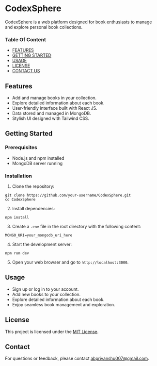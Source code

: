 # CodexSphere

CodexSphere is a web platform designed for book enthusiasts to manage and explore personal book collections.

### Table Of Content 
- [FEATURES](#features)
- [GETTING STARTED](#getting-started)
- [USAGE](#usage)
- [LICENSE](#license)
- [CONTACT US](#contact)

## Features

- Add and manage books in your collection.
- Explore detailed information about each book.
- User-friendly interface built with React JS.
- Data stored and managed in MongoDB.
- Stylish UI designed with Tailwind CSS.

## Getting Started

### Prerequisites

- Node.js and npm installed
- MongoDB server running

### Installation

1. Clone the repository:

```
git clone https://github.com/your-username/CodexSphere.git
cd CodexSphere
```

2. Install dependencies:

```
npm install
```

3. Create a `.env` file in the root directory with the following content:

```
MONGO_URI=your_mongodb_uri_here
```

4. Start the development server:

```
npm run dev
```

5. Open your web browser and go to `http://localhost:3000`.

## Usage

- Sign up or log in to your account.
- Add new books to your collection.
- Explore detailed information about each book.
- Enjoy seamless book management and exploration.

## License

This project is licensed under the [MIT License](LICENSE).

## Contact

For questions or feedback, please contact [abpriyanshu007@gmail.com](mailto:abpriyanshu007@gmail.com).